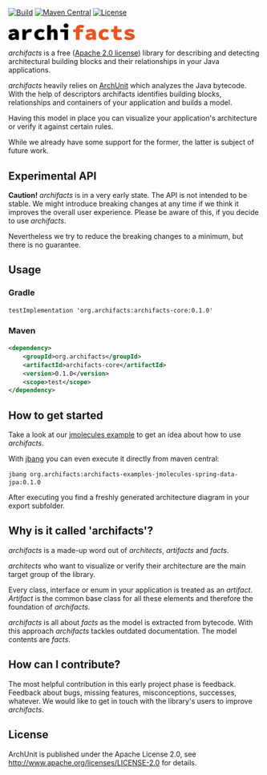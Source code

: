[![Build](https://github.com/archifacts/archifacts/actions/workflows/build-on-push.yml/badge.svg)](https://github.com/archifacts/archifacts/actions/workflows/build-on-push.yml) [![Maven Central](https://maven-badges.herokuapp.com/maven-central/org.archifacts/archifacts-core/badge.svg)](https://maven-badges.herokuapp.com/maven-central/org.archifacts/archifacts-core) [![License](https://img.shields.io/github/license/archifacts/archifacts.svg)](https://github.com/archifacts/archifacts/blob/main/LICENSE)

<img width="50%" src="archifacts-1-line.svg">

*archifacts* is a free ([Apache 2.0 license](https://github.com/archifacts/archifacts/blob/main/LICENSE)) library for describing and detecting architectural building blocks and their relationships in your Java applications.

*archifacts* heavily relies on [ArchUnit](https://www.archunit.org/) which analyzes the Java bytecode. With the help of descriptors archifacts identifies building blocks, relationships and containers of your application and builds a model.

Having this model in place you can visualize your application's architecture or verify it against certain rules.

While we already have some support for the former, the latter is subject of future work.

## Experimental API
**Caution!** *archifacts* is in a very early state. The API is not intended to be stable. We might introduce breaking changes at any time if we think it improves the overall user experience. Please be aware of this, if you decide to use *archifacts*.

Nevertheless we try to reduce the breaking changes to a minimum, but there is no guarantee.

## Usage

### Gradle

```Gradle
testImplementation 'org.archifacts:archifacts-core:0.1.0'
```

### Maven

```xml
<dependency>
    <groupId>org.archifacts</groupId>
    <artifactId>archifacts-core</artifactId>
    <version>0.1.0</version>
    <scope>test</scope>
</dependency>
```

## How to get started
Take a look at our [jmolecules example](examples/jmolecules-spring-data-jpa) to get an idea about how to use *archifacts*.

With [jbang](https://www.jbang.dev/) you can even execute it directly from maven central:
```
jbang org.archifacts:archifacts-examples-jmolecules-spring-data-jpa:0.1.0
```
After executing you find a freshly generated architecture diagram in your export subfolder.

## Why is it called 'archifacts'?

*archifacts* is a made-up word out of *architects*, *artifacts* and *facts*.

*architects* who want to visualize or verify their architecture are the main target group of the library.

Every class, interface or enum in your application is treated as an *artifact*. *Artifact* is the common base class for all these elements and therefore the foundation of *archifacts*.

*archifacts* is all about *facts* as the model is extracted from bytecode. With this approach *archifacts* tackles outdated documentation. The model contents are *facts*.

## How can I contribute?
The most helpful contribution in this early project phase is feedback. Feedback about bugs, missing features, misconceptions, successes, whatever. We would like to get in touch with the library's users to improve *archifacts*.

## License

ArchUnit is published under the Apache License 2.0, see <http://www.apache.org/licenses/LICENSE-2.0> for details.